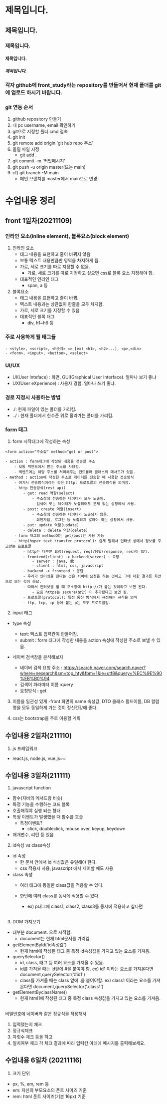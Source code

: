 # 제목입니다.
## 제목입니다.
### 제목입니다.
#### 제목입니다.
##### 제목입니다.
### 각자 github에 front_study라는 repository를 만들어서 현재 폴더를 git에 업로드 하시기 바랍니다.

### git 연동 순서
1. github
repository 만들기
2. 내 pc username, email 확인하기
3. git으로 지정할 폴더 cmd 접속
4. git init
5. git remote add origin 'git hub repo 주소' 
6. 올릴 파일 지정
    - git add .
7. git commit -m '커밋메시지'
8. git push -u origin master(또는 main)
9. cf) git branch -M main 
    - 메인 브랜치를 master에서 main으로 변경

# 수업내용 정리
## front 1일차(20211109)
### 인라인 요소(inline element), 블록요소(block element)
1. 인라인 요소
    - 태그 내용을 표현하고 줄이 바뀌지 않음
    - 보통 텍스트 내용만큼만 영역을 차지하게 됨.
    - 가로, 세로 크기를 따로 지정할 수 없음.
        - 가로, 세로 크기를 따로 지정하고 싶으면 css로 블록 요소 지정해야 함.
    - 대표적인 인라인 태그
         - span, a 등 
2. 블록요소 
    - 태그 내용을 표현하고 줄이 바뀜. 
    - 텍스트 내용과는 상관없이 한줄을 모두 차지함.
    - 가로, 세로 크기를 지정할 수 있음
    - 대표적인 블록 태그 
        - div, h1~h6 등 


### 주로 사용하게 될 태그들 
```
- <style>, <script>, <h숫자> => [ex) <h1>, <h2>...], <p>,<div>
- <form>, <input>, <button>, <select>
```

### UI/UX
- UI(User Inteface) : 화면, GUI(Graphical User Interface). 얼마나 보기 좋냐
- UX(User eXperience) : 사용자 경험. 얼마나 쓰기 좋냐.

### 경로 지정시 사용하는 방법 
- ./: 현재 파일이 있는 폴더를 가리킴.
- ../ : 현재 폴더에서 한수준 위로 올라가는 폴더를 가리킴.


### form 태그
1. form 시작태그에 작성하는 속성
```
<form action="주소값" method="get or post">
```
    - action : form태그에 작성된 내용을 전송할 주소
        - 보통 백엔드에서 받는 주소를 사용함.
        - 백엔드에는 해당 주소를 처리해주는 컨트롤러 클래스의 메서드가 있음.
    - method : action에 작성한 주소로 데이터를 전송할 때 사용할 전송방식
        - 여기서 전송방식이라는 것은 http: 프로토콜의 전송방식을 의미함.
        - http 전송방식(rest api)
            - get: read 역할(select)
                - 주소창에 전송하는 데이터가 모두 노출됨.
                - 검색어 또는 데이터가 노출되어도 문제 없는 상황에서 사용.
            - post: create 역할(insert)
                - 주소창에 전송하는 데이터가 노출되지 않음.
                - 회원가입, 로그인 등 노출되지 않아야 하는 상황에서 사용.
            - put: update 역할(update)
            - delete : delete 역할(delete)
        - form 태그의 method에는 get/post만 사용 가능
        - http(hyper text transfer protocol): 쉽게 말해서 인터넷 상에서 정보를 주고받는 프로토콜
            - http는 대부분 요청(request, req)/응답(response, res)이 있다.
            - frontend(client) -> backend(server) : 요청
                - server : java, db
                - client : html, css, javascript
            - backend -> frontend : 응답
            - 우리가 인터넷을 한다는 것은 서버에 요청을 하는 것이고 그에 대한 결과를 화면으로 보는 것이 응답.
            - 따라서 인터넷을 할 때 주소창에 http://가 붙는 것이라고 보면 된다.
                - 요즘 https는 secure(보안) 이 추가됐다고 보면 됨.
            - 프로토콜(protocol): 특정 통신 방식에서 규정하는 규칙을 의미
            - ftp, tcp, ip 등에 붙는 p는 모두 프로토콜임.

2. input 태그
- type 속성
    - text: 텍스트 입력칸이 만들어짐. 
    - submit : form 태그에 작성한 내용을 action 속성에 작성한 주소로 보낼 수 있음.

- 네이버 검색창을 분석해보자
    - 네이버 검색 요청 주소 : https://search.naver.com/search.naver?where=nexearch&sm=top_hty&fbm=1&ie=utf8&query=%EC%9E%90%EB%B0%94
    - 검색어 파라미터 이름 :query
    - 요청방식 : get 

3. 이름을 일관성 있게
    -front 화면의 name 속성값, DTO 클래스 필드이름, DB 컬럼명을 모두 동일하게 가는 것이 정신건강에 좋다. 

4. css는 bootstrap을 주로 이용할 계획

## 수업내용 2일차(211110)
1. js 프레임워크
- react.js, node.js, vue.js~~


## 수업내용 3일차(211111)
1. javascript function
 - 함수(자바의 메서드랑 비슷)
 - 특정 기능을 수행하는 코드 블록
 - 호출해줘야 실행 되는 형태.
 - 특정 이벤트가 발생했을 때 함수를 호출 
     - 특정이벤트? 
         - click, doubleclick, mouse over, keyup, keydown
 - 매개변수, 리턴 등 있음

 2. id속성 vs class속성
 - id 속성
    - 한 문서 안에서 id 석성값은 유일해야 한다.
    - css 적용시 사용, javascript 에서 제어할 때도 사용
- class 속성
    - 여러 태그에 동일한 class값을 적용할 수 있다.
    - 한번에 여러 class를 동시에 적용할 수 있다.
        - ex) p태그에 class1, class2, class3를 동시에 적용하고 싶다면
        
        ## <p class="class1, class2, class3"></p>
        
3. DOM 가져오기
- 대부분 document. 으로 시작함.
    - document는 현재 html문서를 가리킴.
- getElementById('id속성값')
    - 현재 html에 작성된 태그 중 특정 id속성값을 가지고 있는 요소를 가져옴.
- querySelector()
    - id, class, 태그 등 여러 요소를 가져올 수 있음.
    - id를 가져올 때는 id앞에 #을 붙여야 함.
        ex) id1 이라는 요소를 가져온다면 document,querySelector('#id1')
    - class를 가져올 때는 class 앞에 .을 붙여야함.
        ex) class1 이라는 요소를 가져온다면  document,querySelector('.class1')       
- getElementByclassName()
    - 현재 html1에 작성된 태그 중 특정 class 속성값을 가지고 있는 요소를 가져옴.

##
비밀번호에 네이버와 같은 정규식을 적용해서
1. 입력했는지 체크
2. 정규식체크
3. 자릿수 체크 등을 하고
4. 일치여부 체크
각 체크 결과에 따라 입력칸 아래에 메시지를 출력해보세요.

## 수업내용 6일차 (20211116)
1. 크기 단위
- px, %, em, rem 등
- em: 자신의 부모요소의 폰트 사이즈 기준
- rem: html 폰트 사이즈(기본 16px) 기준